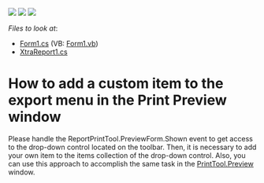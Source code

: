 <!-- default badges list -->
![](https://img.shields.io/endpoint?url=https://codecentral.devexpress.com/api/v1/VersionRange/128598268/10.1.4%2B)
[![](https://img.shields.io/badge/Open_in_DevExpress_Support_Center-FF7200?style=flat-square&logo=DevExpress&logoColor=white)](https://supportcenter.devexpress.com/ticket/details/E4515)
[![](https://img.shields.io/badge/📖_How_to_use_DevExpress_Examples-e9f6fc?style=flat-square)](https://docs.devexpress.com/GeneralInformation/403183)
<!-- default badges end -->
<!-- default file list -->
*Files to look at*:

* [Form1.cs](./CS/CustomItem/Form1.cs) (VB: [Form1.vb](./VB/CustomItem/Form1.vb))
* [XtraReport1.cs](./CS/CustomItem/XtraReport1.cs)
<!-- default file list end -->
# How to add a custom item to the export menu in the Print Preview window


<p>Please handle the ReportPrintTool.PreviewForm.Shown event to get access to the drop-down control located on the toolbar. Then, it is necessary to add your own item to the items collection of the drop-down control. Also, you can use this approach to accomplish the same task in the <a href="http://documentation.devexpress.com/#WindowsForms/DevExpressXtraPrintingPrintToolMembersTopicAll"><u>PrintTool.Preview</u></a> window.</p><br />


<br/>


